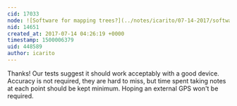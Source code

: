 ```yaml
---
cid: 17033
node: ![Software for mapping trees?](../notes/icarito/07-14-2017/software-for-mapping-trees)
nid: 14651
created_at: 2017-07-14 04:26:19 +0000
timestamp: 1500006379
uid: 448589
author: icarito
---
```


Thanks! Our tests suggest it should work acceptably with a good device. Accuracy is not required, they are hard to miss, but time spent taking notes at each point should be kept minimum. Hoping an external GPS won't be required.